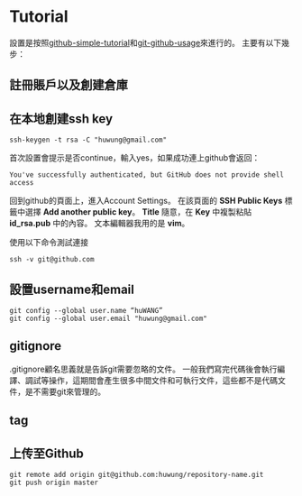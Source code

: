 <link href="/Users/wanghu/phenomenon/personlig/markdown/kevinburke.css" rel="stylesheet"></link>

# Tutorial

設置是按照[github-simple-tutorial](http://wuyuans.com/2012/05/github-simple-tutorial/)和[git-github-usage](http://artori.us/git-github-usage/)來進行的。
主要有以下幾步：

## 註冊賬戶以及創建倉庫
## 在本地創建ssh key

    ssh-keygen -t rsa -C "huwung@gmail.com"
    
首次設置會提示是否continue，輸入yes，如果成功連上github會返回：

    You've successfully authenticated, but GitHub does not provide shell access

回到github的頁面上，進入Account Settings。
在該頁面的 **SSH Public Keys** 標籤中選擇 **Add another public key**。
**Title** 隨意，在 **Key** 中複製粘貼 **id_rsa.pub** 中的內容。
文本編輯器我用的是 **vim**。

使用以下命令測試連接

    ssh -v git@github.com

    
## 設置username和email
    
    git config --global user.name “huWANG”
    git config --global user.email "huwung@gmail.com"

## gitignore
.gitignore顧名思義就是告訴git需要忽略的文件。
一般我們寫完代碼後會執行編譯、調試等操作，這期間會產生很多中間文件和可執行文件，這些都不是代碼文件，是不需要git來管理的。

## tag


## 上传至Github

    git remote add origin git@github.com:huwung/repository-name.git
    git push origin master